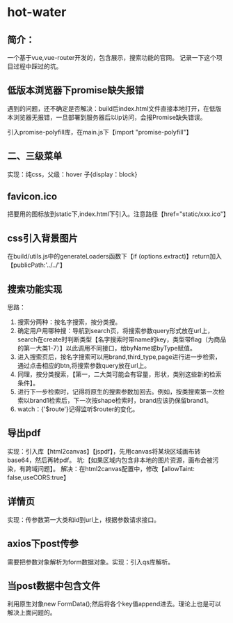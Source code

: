 # hot-water
## 简介：
一个基于vue,vue-router开发的，包含展示，搜索功能的官网。
记录一下这个项目过程中踩过的坑。

## 低版本浏览器下promise缺失报错
遇到的问题，还不确定是否解决：build后index.html文件直接本地打开，在低版本浏览器无报错，一旦部署到服务器后以ip访问，会报Promise缺失错误。

引入promise-polyfill库，在main.js下【import "promise-polyfill"】


## 二、三级菜单
实现：纯css，父级：hover 子{display：block}

## favicon.ico
把要用的图标放到static下,index.html下引入。注意路径【href="static/xxx.ico"】

## css引入背景图片
在build/utils.js中的generateLoaders函数下【if (options.extract)】return加入【publicPath:'../../'】

## 搜索功能实现
思路：
1. 搜索分两种：按名字搜索，按分类搜。
2. 确定用户用哪种搜：导航到search页，将搜索参数query形式放在url上，search在create时判断类型【名字搜索时带name的key，类型带flag（为商品的第一大类1-7）】以此调用不同接口，给byName或byType赋值。
3. 进入搜索页后，按名字搜索可以用brand,third_type,page进行进一步检索，通过点击相应的btn,将搜索参数query放在url上。
4. 同理，按分类搜索，【第一，二大类可能会有容量，形状，类别这些新的检索条件】。
5. 进行下一步检索时，记得将原生的搜索参数加回去。例如，按类搜索第一次检索以brand1检索后，下一次按shape检索时，brand应该扔保留brand1。
6. watch：{'$route'}记得监听$router的变化。

## 导出pdf
实现：引入库【html2canvas】【jspdf】，先用canvas将某块区域画布转base64，然后再转pdf。
坑:【如果区域内包含非本地的图片资源，画布会被污染，有跨域问题】。
解决：在html2canvas配置中，修改【allowTaint: false,useCORS:true】

## 详情页
实现：传参数第一大类和id到url上，根据参数请求接口。

## axios下post传参
需要把参数对象解析为form数据对象。实现：引入qs库解析。

## 当post数据中包含文件
利用原生对象new FormData();然后将各个key值append进去。理论上也是可以解决上面问题的。
